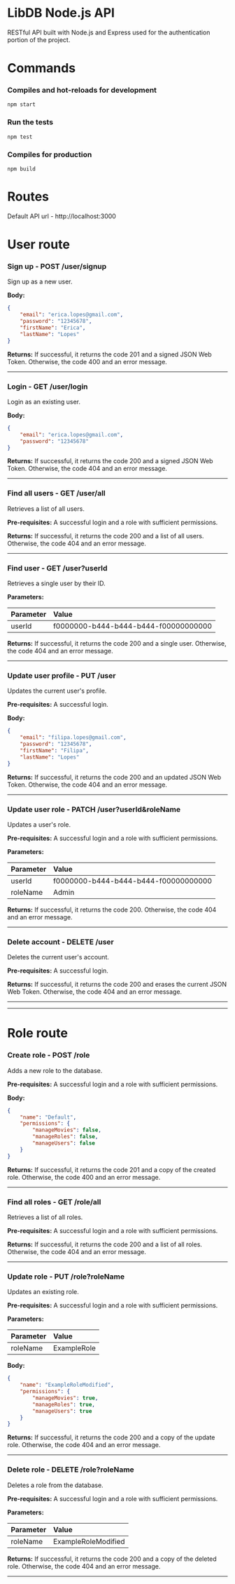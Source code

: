 # LibDB Node.js API

RESTful API built with Node.js and Express used for the authentication portion of the project.

# Commands

### Compiles and hot-reloads for development

```
npm start
```

### Run the tests

```
npm test
```

### Compiles for production

```
npm build
```

# Routes

Default API url - http://localhost:3000

# User route

### Sign up - POST /user/signup

Sign up as a new user.

**Body:**

```json
{
	"email": "erica.lopes@gmail.com",
	"password": "12345678",
	"firstName": "Erica",
	"lastName": "Lopes"
}
```

**Returns:** If successful, it returns the code 201 and a signed JSON Web Token. Otherwise, the code 400 and an error message.

---

### Login - GET /user/login

Login as an existing user.

**Body:**

```json
{
	"email": "erica.lopes@gmail.com",
	"password": "12345678"
}
```

**Returns:** If successful, it returns the code 200 and a signed JSON Web Token. Otherwise, the code 404 and an error message.

---

### Find all users - GET /user/all

Retrieves a list of all users.

**Pre-requisites:** A successful login and a role with sufficient permissions.

**Returns:** If successful, it returns the code 200 and a list of all users. Otherwise, the code 404 and an error message.

---

### Find user - GET /user?userId

Retrieves a single user by their ID.

**Parameters:**

| Parameter | Value                                |
| :-------- | :----------------------------------- |
| userId    | f0000000-b444-b444-b444-f00000000000 |

**Returns:** If successful, it returns the code 200 and a single user. Otherwise, the code 404 and an error message.

---

### Update user profile - PUT /user

Updates the current user's profile.

**Pre-requisites:** A successful login.

**Body:**

```json
{
	"email": "filipa.lopes@gmail.com",
	"password": "12345678",
	"firstName": "Filipa",
	"lastName": "Lopes"
}
```

**Returns:** If successful, it returns the code 200 and an updated JSON Web Token. Otherwise, the code 404 and an error message.

---

### Update user role - PATCH /user?userId&roleName

Updates a user's role.

**Pre-requisites:** A successful login and a role with sufficient permissions.

**Parameters:**

| Parameter | Value                                |
| :-------- | :----------------------------------- |
| userId    | f0000000-b444-b444-b444-f00000000000 |
| roleName  | Admin                                |

**Returns:** If successful, it returns the code 200. Otherwise, the code 404 and an error message.

---

### Delete account - DELETE /user

Deletes the current user's account.

**Pre-requisites:** A successful login.

**Returns:** If successful, it returns the code 200 and erases the current JSON Web Token. Otherwise, the code 404 and an error message.

---

---

# Role route

### Create role - POST /role

Adds a new role to the database.

**Pre-requisites:** A successful login and a role with sufficient permissions.

**Body:**

```json
{
	"name": "Default",
	"permissions": {
		"manageMovies": false,
		"manageRoles": false,
		"manageUsers": false
	}
}
```

**Returns:** If successful, it returns the code 201 and a copy of the created role. Otherwise, the code 400 and an error message.

---

### Find all roles - GET /role/all

Retrieves a list of all roles.

**Pre-requisites:** A successful login and a role with sufficient permissions.

**Returns:** If successful, it returns the code 200 and a list of all roles. Otherwise, the code 404 and an error message.

---

### Update role - PUT /role?roleName

Updates an existing role.

**Pre-requisites:** A successful login and a role with sufficient permissions.

**Parameters:**

| Parameter | Value       |
| :-------- | :---------- |
| roleName  | ExampleRole |

**Body:**

```json
{
	"name": "ExampleRoleModified",
	"permissions": {
		"manageMovies": true,
		"manageRoles": true,
		"manageUsers": true
	}
}
```

**Returns:** If successful, it returns the code 200 and a copy of the update role. Otherwise, the code 404 and an error message.

---

### Delete role - DELETE /role?roleName

Deletes a role from the database.

**Pre-requisites:** A successful login and a role with sufficient permissions.

**Parameters:**

| Parameter | Value               |
| :-------- | :------------------ |
| roleName  | ExampleRoleModified |

**Returns:** If successful, it returns the code 200 and a copy of the deleted role. Otherwise, the code 404 and an error message.

---
